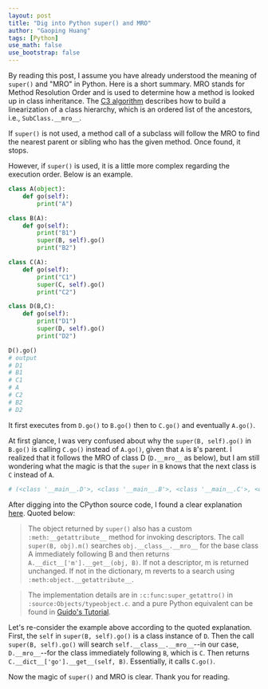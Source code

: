 ```yaml
---
layout: post
title: "Dig into Python super() and MRO"
author: "Gaoping Huang"
tags: [Python]
use_math: false
use_bootstrap: false
---
```


By reading this post, I assume you have already understood the meaning of `super()` and "MRO" in Python. Here is a short summary. MRO stands for Method Resolution Order and is used to determine how a method is looked up in class inheritance. The [C3 algorithm](https://www.python.org/download/releases/2.3/mro/) describes how to build a linearization of a class hierarchy, which is an ordered list of the ancestors, i.e., `SubClass.__mro__`.

If `super()` is not used, a method call of a subclass will follow the MRO to find the nearest parent or sibling who has the given method. Once found, it stops.

However, if `super()` is used, it is a little more complex regarding the execution order. Below is an example.

```python
class A(object):
    def go(self):
        print("A")

class B(A):
    def go(self):
        print("B1")
        super(B, self).go()
        print("B2")

class C(A):
    def go(self):
        print("C1")
        super(C, self).go()
        print("C2")

class D(B,C):
    def go(self):
        print("D1")
        super(D, self).go()
        print("D2")

D().go()
# output
# D1
# B1
# C1
# A
# C2
# B2
# D2
```

It first executes from `D.go()` to `B.go()` then to `C.go()` and eventually `A.go()`. 

At first glance, I was very confused about why the `super(B, self).go()` in `B.go()` is calling `C.go()` instead of `A.go()`, given that `A` is `B`'s parent. I realized that it follows the MRO of class D (`D.__mro__` as below), but I am still wondering what the magic is that the `super` in `B` knows that the next class is `C` instead of `A`.
```python
# (<class '__main__.D'>, <class '__main__.B'>, <class '__main__.C'>, <class '__main__.A'>, <type 'object'>)
```

After digging into the CPython source code, I found a clear explanation [here](https://github.com/python/cpython/blob/master/Doc/howto/descriptor.rst#invoking-descriptors). Quoted below:
> The object returned by `super()` also has a custom `:meth:__getattribute__` method for invoking descriptors. The call `super(B, obj).m()` searches `obj.__class__.__mro__` for the base class A immediately following B and then returns `A.__dict__['m'].__get__(obj, B)`. If not a descriptor, m is returned unchanged. If not in the dictionary, m reverts to a search using `:meth:object.__getattribute__`.

> The implementation details are in `:c:func:super_getattro()` in `:source:Objects/typeobject.c`. and a pure Python equivalent can be found in [Guido's Tutorial](https://www.python.org/download/releases/2.2.3/descrintro/#cooperation).

Let's re-consider the example above according to the quoted explanation.
First, the `self` in `super(B, self).go()` is a class instance of `D`. Then the call `super(B, self).go()` will search `self.__class__.__mro__`--in our case, `D.__mro__`--for the class immediately following `B`, which is `C`. Then returns `C.__dict__['go'].__get__(self, B)`. Essentially, it calls `C.go()`.

Now the magic of `super()` and MRO is clear. Thank you for reading.

